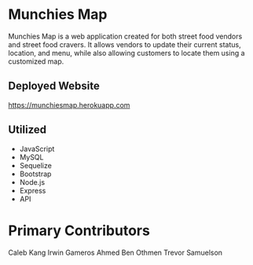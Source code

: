 # Munchies Map

Munchies Map is a web application created for both street food vendors and street food cravers. It allows vendors to update their current status, location, and menu, while also allowing customers to locate them using a customized map.

## Deployed Website

https://munchiesmap.herokuapp.com

## Utilized

* JavaScript
* MySQL
* Sequelize
* Bootstrap
* Node.js
* Express
* API

# Primary Contributors

Caleb Kang
Irwin Gameros
Ahmed Ben Othmen
Trevor Samuelson